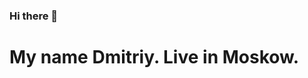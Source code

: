 ### Hi there 👋
<div>
<h1>
My name Dmitriy. Live in Moskow.
</h1>
<h3 I'm junior developer </h3>
<div align="center">
<p><a href = "https://img.shields.io/badge/Telegram-2CA5E0?style=for-the-badge&logo=telegram&logoColor=white"></a></p>
<p><a href = "https://img.shields.io/badge/WhatsApp-25D366?style=for-the-badge&logo=whatsapp&logoColor=white"></a></p>
<p><a href = "https://img.shields.io/badge/вконтакте-%232E87FB.svg?&style=for-the-badge&logo=vk&logoColor=white"></a></p>
</div>
</div>

<!--
**Chert166/Chert166** is a ✨ _special_ ✨ repository because its `README.md` (this file) appears on your GitHub profile.

Here are some ideas to get you started:

- 🔭 I’m currently working on ...
- 🌱 I’m currently learning ...
- 👯 I’m looking to collaborate on ...
- 🤔 I’m looking for help with ...
- 💬 Ask me about ...
- 📫 How to reach me: ...
- 😄 Pronouns: ...
- ⚡ Fun fact: ...
-->
